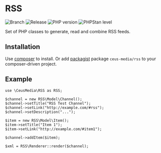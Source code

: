 # RSS

![Branch](https://img.shields.io/badge/Branch-0.1.x-blue?style=flat-square)
![Release](https://img.shields.io/badge/Release-0.1-blue?style=flat-square)
![PHP version](https://img.shields.io/badge/PHP-7.3+-blue?style=flat-square&color=777BB4)
![PHPStan level](https://img.shields.io/badge/PHPStan_----darkgreen?style=flat-square)

Set of PHP classes to generate, read and combine RSS feeds.

## Installation

Use [composer](http://getcomposer.org/) to install.
Or add [packagist](packagist.org) package <code>ceus-media/rss</code> to your composer-driven project.

## Example

```
use \CeusMedia\RSS as RSS;

$channel = new RSS\Model\Channel();
$channel->setTitle("RSS Test Channel");
$channel->setLink("http://example.com/#rss");
$channel->setDescription("...");

$item = new RSS\Model\Item();
$item->setTitle("Item 1");
$item->setLink("http://example.com/#item1");

$channel->addItem($item);

$xml = RSS\Renderer::render($channel);
```
